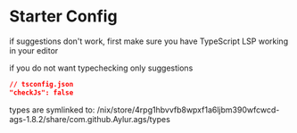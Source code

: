 
# Starter Config

if suggestions don't work, first make sure
you have TypeScript LSP working in your editor

if you do not want typechecking only suggestions

```json
// tsconfig.json
"checkJs": false
```

types are symlinked to:
/nix/store/4rpg1hbvvfb8wpxf1a6ljbm390wfcwcd-ags-1.8.2/share/com.github.Aylur.ags/types

